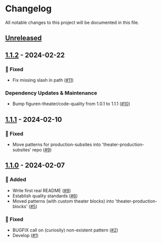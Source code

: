 # Changelog

All notable changes to this project will be documented in this file.

## [Unreleased](https://github.com/figuren-theater/ft-network-block-patterns/compare/1.1.2...HEAD)

## [1.1.2](https://github.com/figuren-theater/ft-network-block-patterns/compare/1.1.1...1.1.2) - 2024-02-22

### 🐛 Fixed

- Fix missing slash in path ([#11](https://github.com/figuren-theater/ft-network-block-patterns/pull/11))

### Dependency Updates & Maintenance

- Bump figuren-theater/code-quality from 1.0.1 to 1.1.1 ([#10](https://github.com/figuren-theater/ft-network-block-patterns/pull/10))

## [1.1.1](https://github.com/figuren-theater/ft-network-block-patterns/compare/1.1.0...1.1.1) - 2024-02-10

### 🐛 Fixed

- Move patterns for production-subsites into 'theater-production-subsites' repo ([#9](https://github.com/figuren-theater/ft-network-block-patterns/pull/9))

## [1.1.0](https://github.com/figuren-theater/ft-network-block-patterns/compare/1.0.5...1.1.0) - 2024-02-07

### 🚀 Added

- Write first real README ([#8](https://github.com/figuren-theater/ft-network-block-patterns/pull/8))
- Establish quality standards ([#6](https://github.com/figuren-theater/ft-network-block-patterns/pull/6))
- Moved patterns (with custom theater blocks) into 'theater-production-blocks' ([#5](https://github.com/figuren-theater/ft-network-block-patterns/pull/5))

### 🐛 Fixed

- BUGFIX call on (curiosily) non-existent pattern ([#2](https://github.com/figuren-theater/ft-network-block-patterns/pull/2))
- Develop ([#1](https://github.com/figuren-theater/ft-network-block-patterns/pull/1))
